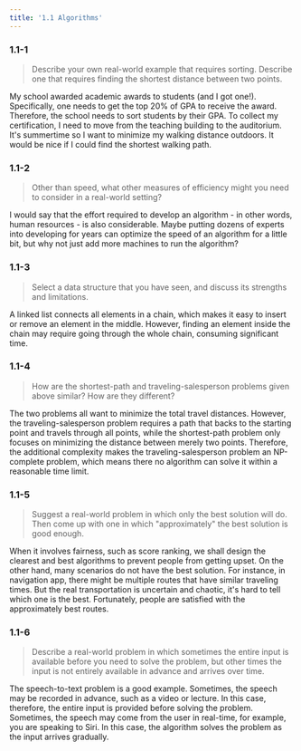 ```yaml
---
title: '1.1 Algorithms'
---
```


### 1.1-1

> Describe your own real-world example that requires sorting. Describe one that requires finding the shortest distance between two points.

My school awarded academic awards to students (and I got one!). Specifically, one needs to get the top 20% of GPA to receive the award. Therefore, the school needs to sort students by their GPA. To collect my certification, I need to move from the teaching building to the auditorium. It's summertime so I want to minimize my walking distance outdoors. It would be nice if I could find the shortest walking path.

### 1.1-2

> Other than speed, what other measures of efficiency might you need to consider in a real-world setting?

I would say that the effort required to develop an algorithm - in other words, human resources - is also considerable. Maybe putting dozens of experts into developing for years can optimize the speed of an algorithm for a little bit, but why not just add more machines to run the algorithm?

### 1.1-3

> Select a data structure that you have seen, and discuss its strengths and limitations.

A linked list connects all elements in a chain, which makes it easy to insert or remove an element in the middle. However, finding an element inside the chain may require going through the whole chain, consuming significant time. 

### 1.1-4

> How are the shortest-path and traveling-salesperson problems given above similar? How are they different?

The two problems all want to minimize the total travel distances. However, the traveling-salesperson problem requires a path that backs to the starting point and travels through all points, while the shortest-path problem only focuses on minimizing the distance between merely two points. Therefore, the additional complexity makes the traveling-salesperson problem an NP-complete problem, which means there no algorithm can solve it within a reasonable time limit.

### 1.1-5

> Suggest a real-world problem in which only the best solution will do. Then come up with one in which "approximately" the best solution is good enough.

When it involves fairness, such as score ranking, we shall design the clearest and best algorithms to prevent people from getting upset. On the other hand, many scenarios do not have the best solution. For instance, in navigation app, there might be multiple routes that have similar traveling times. But the real transportation is uncertain and chaotic, it's hard to tell which one is the best. Fortunately, people are satisfied with the approximately best routes.

### 1.1-6

> Describe a real-world problem in which sometimes the entire input is available before you need to solve the problem, but other times the input is not entirely available in advance and arrives over time.

The speech-to-text problem is a good example. Sometimes, the speech may be recorded in advance, such as a video or lecture. In this case, therefore, the entire input is provided before solving the problem. Sometimes, the speech may come from the user in real-time, for example, you are speaking to Siri. In this case, the algorithm solves the problem as the input arrives gradually.
